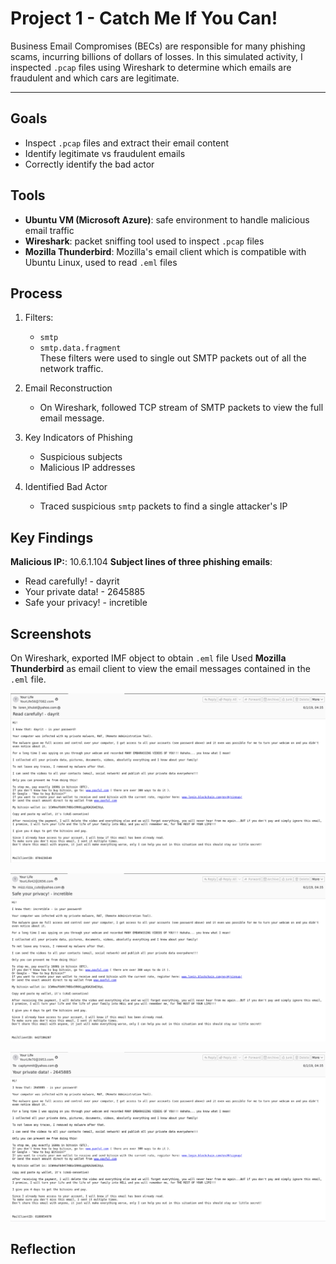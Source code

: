 # Project 1 - Catch Me If You Can!
Business Email Compromises (BECs) are responsible for many phishing scams, incurring billions of dollars of losses. In this simulated activity, I inspected `.pcap` files using Wireshark to determine which emails are fraudulent and which cars are legitimate.
***
## Goals
- Inspect `.pcap` files and extract their email content
- Identify legitimate vs fraudulent emails
- Correctly identify the bad actor

## Tools
- **Ubuntu VM (Microsoft Azure)**: safe environment to handle malicious email traffic
- **Wireshark**: packet sniffing tool used to inspect `.pcap` files
- **Mozilla Thunderbird**: Mozilla's email client which is compatible with Ubuntu Linux, used to read `.eml` files

## Process
1. Filters:
    - `smtp`
    - `smtp.data.fragment`  
      These filters were used to single out SMTP packets out of all the network traffic.

2. Email Reconstruction
    - On Wireshark, followed TCP stream of SMTP packets to view the full email message.

3. Key Indicators of Phishing
    - Suspicious subjects
    - Malicious IP addresses

4. Identified Bad Actor
    - Traced suspicious `smtp` packets to find a single attacker's IP


## Key Findings
**Malicious IP:**: 10.6.1.104
**Subject lines of three phishing emails**:
- Read carefully! - dayrit
- Your private data! - 2645885
- Safe your privacy! - incretible

## Screenshots
On Wireshark, exported IMF object to obtain `.eml` file
Used **Mozilla Thunderbird** as email client to view the email messages contained in the `.eml` file.


![Screenshot 1](Screenshots/em1.png)

![Screenshot 2](Screenshots/em2.png)

![Screenshot 3](Screenshots/em3.png)
## Reflection
